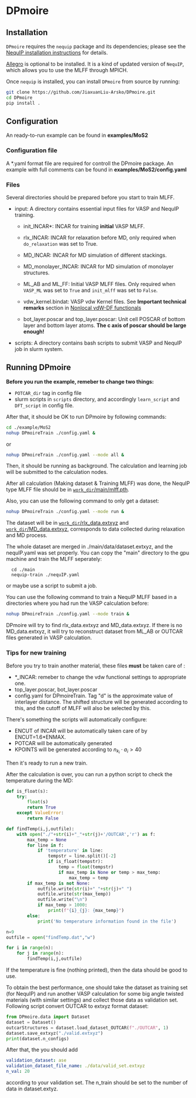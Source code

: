# DPmoire

## Installation

`DPmoire` requires the `nequip` package and its dependencies; please see the [NequIP installation instructions](https://github.com/mir-group/nequip#installation) for details.

[Allegro](https://github.com/mir-group/allegro) is optional to be installed. It is a kind of updated version of `NequIP`, which allows you to use the MLFF through MPICH. 

Once `nequip` is installed, you can install `DPmoire` from source by running:
```bash
git clone https://github.com/JiaxuanLiu-Arsko/DPmoire.git
cd DPmoire
pip install .
```

## Configuration

An ready-to-run example can be found in **examples/MoS2**

### Configuration file

A *.yaml format file are required for controll the DPmoire package.
An example with full comments can be found in **examples/MoS2/config.yaml**

### Files
Several directories should be prepared before you start to train MLFF.

  - input: A directory contains essential input files for VASP and NequIP training.
    - init_INCAR*: INCAR for training **initial** VASP MLFF.

    - rlx_INCAR: INCAR for relaxation before MD, only required when `do_relaxation` was set to True.

    - MD_INCAR: INCAR for MD simulation of different stackings.

    - MD_monolayer_INCAR: INCAR for MD simulation of monolayer structures.

    - ML_AB and ML_FF: Initial VASP MLFF files. Only required when `VASP_ML` was set to `True` and `init_mlff` was set to `False`.

    - vdw_kernel.bindat: VASP vdw Kernel files. See **Important technical remarks** section in [Nonlocal vdW-DF functionals](https://www.vasp.at/wiki/index.php/Nonlocal_vdW-DF_functionals)

    - bot_layer.poscar and top_layer.poscar: Unit cell POSCAR of bottom layer and bottom layer atoms. **The c axis of poscar should be large enough!**
  - scripts: A directory contains bash scripts to submit VASP and NequIP job in slurm system.

## Running DPmoire

**Before you run the example, remeber to change two things:**
  - `POTCAR_dir` tag in config file
  - slurm scripts in `scripts` directory, and accordingly `learn_script` and `DFT_script` in config file.

After that, it should be OK to run DPmoire by following commands:

```bash
cd ./example/MoS2
nohup DPmoireTrain ./config.yaml &
```

or

```bash
nohup DPmoireTrain ./config.yaml --mode all &
```

Then, it should be running as background. The calculation and learning job will be submitted to the calculation nodes. 

After all calculation (Making dataset & Training MLFF) was done, the NequIP type MLFF file should be in [`work_dir`/main/mlff.pth](./example/MoS2/main/mlff.pth).

Also, you can use the following command to only get a dataset:

```bash
nohup DPmoireTrain ./config.yaml --mode run &
```

The dataset will be in [`work_dir`/rlx_data.extxyz](./example/MoS2/) and [`work_dir`/MD_data.extxyz](./example/MoS2/), corresponds to data collected during relaxation and MD process.

The whole dataset are merged in ./main/data/dataset.extxyz, and the nequIP.yaml was set properly. You can copy the "main" directory to the gpu machine and train the MLFF seperately:

```
  cd ./main
  nequip-train ./nequIP.yaml
```
or maybe use a script to submit a job.

You can use the following command to train a NequIP MLFF based in a directories where you had run the VASP calculation before:

```bash
nohup DPmoireTrain ./config.yaml --mode train &
```

DPmoire will try to find rlx_data.extxyz and MD_data.extxyz. If there is no MD_data.extxyz, it will try to reconstruct dataset from ML_AB or OUTCAR files generated in VASP calculation.

### Tips for new training
Before you try to train another material, these files **must** be taken care of :
  - *_INCAR: remeber to change the vdw functional settings to appropriate one. 
  - top_layer.poscar, bot_layer.poscar
  - config.yaml for DPmoireTrain. Tag "d" is the approximate value of interlayer distance. The shifted structure will be generated according to this, and the cutoff of MLFF will also be selected by this.

There's something the scripts will automatically configure:
  - ENCUT of INCAR will be automatically taken care of by ENCUT=1.6\*ENMAX.
  - POTCAR will be automatically generated
  - KPOINTS will be generated according to $n_{k_i}\cdot a_{i}>40$


Then it's ready to run a new train.

After the calculation is over, you can run a python script to check the temperature during the MD:

```python
def is_float(s):
    try:
        float(s)
        return True
    except ValueError:
        return False

def findTemp(i,j,outfile):
    with open("./"+str(i)+"_"+str(j)+'/OUTCAR','r') as f:
        max_temp = None
        for line in f:
            if 'temperature' in line:
                tempstr = line.split()[-2]
                if is_float(tempstr):
                    temp = float(tempstr)
                    if max_temp is None or temp > max_temp:
                        max_temp = temp
        if max_temp is not None:
            outfile.write(str(i)+"_"+str(j)+" ")
            outfile.write(str(max_temp))
            outfile.write("\n")
            if max_temp > 1000:
                print(f"{i}_{j}: {max_temp}")
        else:
            print('No temperature information found in the file')

n=9
outfile = open("findTemp.dat","w")

for i in range(n):
    for j in range(n):
        findTemp(i,j,outfile)

```

If the temperature is fine (nothing printed), then the data should be good to use.

To obtain the best performance, one should take the dataset as training set (for NequIP) and run another VASP calculation for some big angle twisted materials (with similar settings) and collect those data as validation set. Following script convert OUTCAR to extxyz format dataset:

```python
from DPmoire.data import Dataset
dataset = Dataset()
outcarStructures = dataset.load_dataset_OUTCAR(f"./OUTCAR", 1)
dataset.save_extxyz("./valid.extxyz")
print(dataset.n_configs)
```

After that, the you should add 
```yaml
validation_dataset: ase
validation_dataset_file_name: ./data/valid_set.extxyz
n_val: 20
```
according to your validation set. The n_train should be set to the number of data in dataset.extyz.